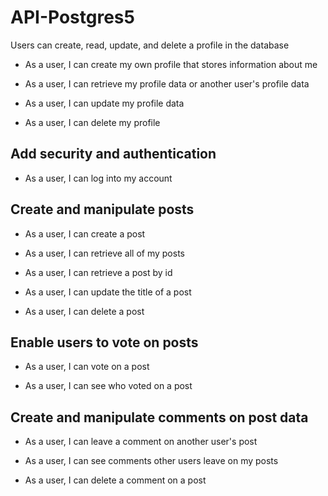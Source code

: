 # API-Postgres5
Users can create, read, update, and delete a profile in the database

* As a user, I can create my own profile that stores information about me

* As a user, I can retrieve my profile data or another user's profile data

* As a user, I can update my profile data

* As a user, I can delete my profile

## Add security and authentication

* As a user, I can log into my account

## Create and manipulate posts

* As a user, I can create a post

* As a user, I can retrieve all of my posts

* As a user, I can retrieve a post by id

* As a user, I can update the title of a post

* As a user, I can delete a post

## Enable users to vote on posts

* As a user, I can vote on a post

* As a user, I can see who voted on a post

## Create and manipulate comments on post data

* As a user, I can leave a comment on another user's post

* As a user, I can see comments other users leave on my posts

* As a user, I can delete a comment on a post
